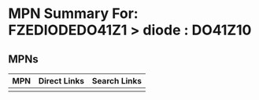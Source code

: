 



# MPN Summary For: FZEDIODEDO41Z1 > diode : DO41Z10

## MPNs
  

|MPN|Direct Links|Search Links|
| :--- | :--- | :--- |
||||
